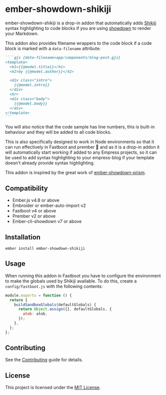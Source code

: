 # ember-showdown-shikiji

ember-showdown-shikiji is a drop-in addon that automatically adds [Shikiji](https://shikiji.netlify.app/) syntax highlighting to code blocks if you are using [showdown](https://github.com/showdownjs/showdown) to render your Markdown.

This addon also provides filename wrappers to the code block if a code block is marked with a `data-filename` attribute:

```markdown
````gjs {data-filename=app/components/blog-post.gjs}
<template>
  <h1>{{@model.title}}</h1>
  <h2>by {{@model.author}}</h2>

  <div class="intro">
    {{@model.intro}}
  </div>
  <hr>
  <div class="body">
    {{@model.body}}
  </div>
</template>
``` 
```

You will also notice that the code sample has line numbers, this is built-in behaviour and they will be added to all code blocks.

This is also specifically designed to work in Node environments so that it can run effectively in Fastboot and prember 🎉 and as it is a drop-in addon it will automatically start working if added to any Empress projects, so it can be used to add syntax highlighting to your empress-blog if your template doesn't already provide syntax highlighting.

This addon is inspired by the great work of [ember-showdown-prism](https://github.com/empress/ember-showdown-prism).


## Compatibility

- Ember.js v4.8 or above
- Embroider or ember-auto-import v2
- Fastboot v4 or above
- Prember v2 or above
- Ember-cli-showdown v7 or above

## Installation

```
ember install ember-showdown-shikiji
```

## Usage

When running this addon in Fastboot you have to configure the environment to make the globals used by Shikiji available. To do this, create a `config/fastboot.js` with the following contents:

```js
module.exports = function () {
  return {
    buildSandboxGlobals(defaultGlobals) {
      return Object.assign({}, defaultGlobals, {
        atob: atob,
      });
    },
  };
};
```

## Contributing

See the [Contributing](CONTRIBUTING.md) guide for details.

## License

This project is licensed under the [MIT License](LICENSE.md).
